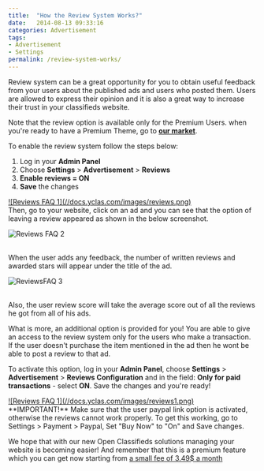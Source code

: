```yaml
---
title:  "How the Review System Works?"
date:   2014-08-13 09:33:16
categories: Advertisement
tags: 
- Advertisement
- Settings
permalink: /review-system-works/
---
```

Review system can be a great opportunity for you to obtain useful feedback from your users about the published ads and users who posted them. Users are allowed to express their opinion and it is also a great way to increase their trust in your classifieds website. 

Note that the review option is available only for the Premium Users. when you're ready to have a Premium Theme, go to **[our market](http://open-classifieds.com/market/)**.

To enable the review system follow the steps below: 

1. Log in your **Admin Panel** 
2. Choose **Settings** > **Advertisement** > **Reviews** 
3. **Enable reviews = ON** 
4. **Save** the changes 


<a href="//docs.yclas.com/images/reviews.png" class="thumbnail gallery-item" data-gallery>
![Reviews FAQ 1](//docs.yclas.com/images/reviews.png) 
</a>

<br>
Then, go to your website, click on an ad and you can see that the option of leaving a review appeared as shown in the below screenshot.

![Reviews FAQ 2](//open-classifieds.com/wp-content/uploads/2014/08/ReviewsFAQ-2.png) 

<br>
When the user adds any feedback, the number of written reviews and awarded stars will appear under the title of the ad.

![ReviewsFAQ 3](//open-classifieds.com/wp-content/uploads/2014/08/ReviewsFAQ-3.png) 

<br>
Also, the user review score will take the average score out of all the reviews he got from all of his ads. 

What is more, an additional option is provided for you! You are able to give an access to the review system only for the users who make a transaction. If the user doesn't purchase the item mentioned in the ad then he wont be able to post a review to that ad.

To activate this option, log in your **Admin Panel**, choose **Settings** > **Advertisement** > **Reviews Configuration** and in the field: **Only for paid transactions** \- select **ON**. Save the changes and you're ready!

<a href="//docs.yclas.com/images/reviews1.png" class="thumbnail gallery-item" data-gallery>
![Reviews FAQ 1](//docs.yclas.com/images/reviews1.png) 
</a>

<br>
**IMPORTANT!** Make sure that the user paypal link option is activated, otherwise the reviews cannot work properly. To get this working, go to Settings > Payment > Paypal, Set "Buy Now" to "On" and Save changes.

We hope that with our new Open Classifieds solutions managing your website is becoming easier! And remember that this is a premium feature which you can get now starting from [a small fee of 3.49$ a month](http://open-classifieds.com/hosting/)


